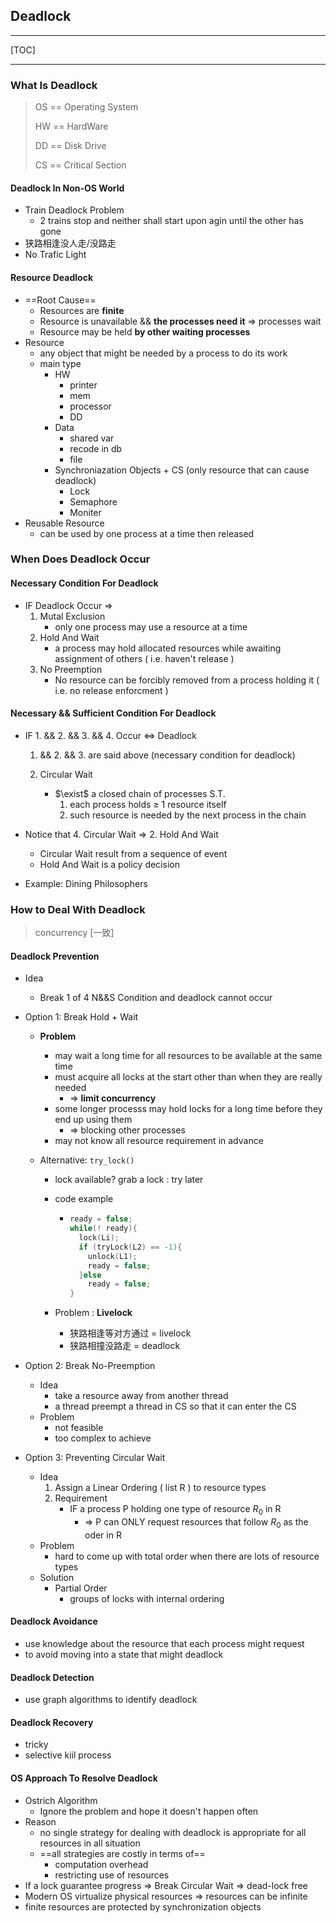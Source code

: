 ## Deadlock

***

[TOC]

***

### What Is Deadlock

> OS == Operating System
>
> HW == HardWare
>
> DD == Disk Drive
>
> CS == Critical Section

#### Deadlock In Non-OS World

* Train Deadlock Problem
  * 2 trains stop and neither shall start upon agin until the other has gone
* 狭路相逢没人走/没路走
* No Trafic Light

#### Resource Deadlock

* ==Root Cause==
  * Resources are **finite**
  *  Resource is unavailable \&\&  **the processes need it** $\Rightarrow$ processes wait  
  * Resource may be held **by other waiting processes**
* Resource
  * any object that might be needed by a process to do its work
  * main type
    * HW
      * printer
      * mem
      * processor
      * DD
    * Data
      * shared var
      * recode in db
      * file
    * Synchroniazation Objects + CS (only resource that can cause deadlock)
      * Lock
      * Semaphore
      * Moniter
* Reusable Resource
  * can be used by one process at a time then released

### When Does Deadlock Occur

#### Necessary Condition For Deadlock

* IF Deadlock Occur $\Rightarrow$
  1. Mutal Exclusion
     * only one process may use a resource at a time
  2. Hold And Wait
     * a process may hold allocated resources while awaiting assignment of others ( i.e. haven't release )
  3. No Preemption
     * No resource can be forcibly removed from a process holding it ( i.e. no release enforcment )

#### Necessary \&\& Sufficient Condition For Deadlock

* IF 1. \&\& 2. \&\& 3. \&\& 4. Occur $\iff$  Deadlock

  1. \&\&  2.  \&\&  3. are said above (necessary condition for deadlock)

  4. Circular Wait
     * $\exist$ a closed chain of processes S.T.
       1. each process holds $\ge$ 1 resource itself
       2. such resource is needed by the next process in the chain

* Notice that 4. Circular Wait $\Rightarrow$ 2. Hold And Wait 

  * Circular Wait result from a sequence of event
  * Hold And Wait is a policy decision

* Example: Dining Philosophers



### How to Deal With Deadlock

>concurrency [一致]

#### Deadlock Prevention

* Idea

  * Break 1 of 4 N\&\&S Condition and deadlock cannot occur

* Option 1: Break Hold + Wait

  * **Problem**

    * may wait a long time for all resources to be available at the same time
    * must acquire all locks at the start other than when they are really needed
      * $\Rightarrow$ **limit concurrency**
    * some longer processs may hold locks for a long time before they end up using them 
      * $\Rightarrow$ blocking other processes 
    * may not know all resource requirement in advance

  * Alternative: ```try_lock()```

    * lock available? grab a lock : try later

    * code example

      * ``` c
        ready = false;
        while(! ready){
          lock(Li);
          if (tryLock(L2) == -1){
            unlock(L1);
            ready = false;
          }else
            ready = false;
        }
        ```

    * Problem : **Livelock**

      * 狭路相逢等对方通过 = livelock
      * 狭路相撞没路走 = deadlock

* Option 2: Break No-Preemption

  * Idea
    * take a resource away from another thread
    * a thread preempt a thread in CS so that it can enter the CS
  * Problem
    * not feasible
    * too complex to achieve

* Option 3: Preventing Circular Wait

  * Idea
    1. Assign a Linear Ordering ( list R ) to resource types
    2. Requirement
       * IF a process P holding one type of resource $R_0$ in R 
         * $\Rightarrow$ P can ONLY request resources that follow  $R_0$ as the oder in R 
  * Problem
    * hard to come up with total order when there are lots of resource types
  * Solution
    * Partial Order
      * groups of locks with internal ordering

#### Deadlock Avoidance

* use knowledge about the resource that each process might request 
* to avoid moving into a state that might deadlock

#### Deadlock Detection

* use graph algorithms to identify deadlock

#### Deadlock Recovery

* tricky
* selective kiil process

#### OS Approach To Resolve Deadlock

* Ostrich Algorithm
  * Ignore the problem and hope it doesn't happen often
* Reason
  * no single strategy for dealing with deadlock is appropriate for all resources in all situation
  * ==all strategies are costly in terms of==
    * computation overhead
    * restricting use of resources
* If a lock guarantee progress $\Rightarrow$ Break Circular Wait $\Rightarrow$ dead-lock free
* Modern OS virtualize physical resources $\Rightarrow$ resources can be infinite
* finite resources are protected by synchronization objects

